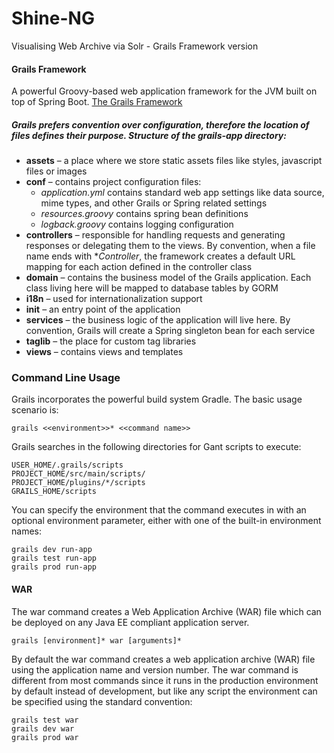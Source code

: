 # Shine-NG
Visualising Web Archive via Solr - Grails Framework version

#### Grails Framework
A powerful Groovy-based web application framework for the JVM built on top of Spring Boot.
[The Grails Framework](https://grails.org/)

##### Grails prefers convention over configuration, therefore the location of files defines their purpose. Structure of the *grails-app* directory:

- **assets** – a place where we store static assets files like styles, javascript files or images
- **conf** – contains project configuration files:
  - *application.yml* contains standard web app settings like data source, mime types, and other Grails or Spring related settings
  - *resources.groovy* contains spring bean definitions
  - *logback.groovy* contains logging configuration
- **controllers** – responsible for handling requests and generating responses or delegating them to the views. By convention, when a file name ends with **Controller*, the framework creates a default URL mapping for each action defined in the controller class
- **domain** – contains the business model of the Grails application. Each class living here will be mapped to database tables by GORM
- **i18n** – used for internationalization support
- **init** – an entry point of the application
- **services** – the business logic of the application will live here. By convention, Grails will create a Spring singleton bean for each service
- **taglib** – the place for custom tag libraries
- **views** – contains views and templates

### Command Line Usage
Grails incorporates the powerful build system Gradle.
The basic usage scenario is:
```
grails <<environment>>* <<command name>>
```
Grails searches in the following directories for Gant scripts to execute:
```
USER_HOME/.grails/scripts
PROJECT_HOME/src/main/scripts/
PROJECT_HOME/plugins/*/scripts
GRAILS_HOME/scripts
```
You can specify the environment that the command executes in with an optional environment parameter, either with one of the built-in environment names:
```
grails dev run-app
grails test run-app
grails prod run-app
```
#### WAR
The war command creates a Web Application Archive (WAR) file which can be deployed on any Java EE compliant application server.
```
grails [environment]* war [arguments]*
```
By default the war command creates a web application archive (WAR) file using the application name and version number. The war command is different from most commands since it runs in the production environment by default instead of development, but like any script the environment can be specified using the standard convention:
```
grails test war
grails dev war
grails prod war
```

